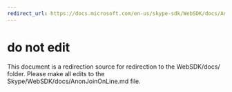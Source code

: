 ```yaml
---
redirect_url: https://docs.microsoft.com/en-us/skype-sdk/WebSDK/docs/AnonJoinOnLine
---
```

# do not edit
This document is a redirection source for redirection to the WebSDK/docs/ folder. Please make all edits to the Skype/WebSDK/docs/AnonJoinOnLine.md file.


